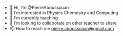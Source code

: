 - 👋 Hi, I’m @PierreAboussouan
- 👀 I’m interested in Physics Chemestry and Computing
- 🌱 I’m currently teaching 
- 💞️ I’m looking to collaborate on other teacher to share
- 📫 How to reach me pierre.aboussouan@gmail.com

<!---
PierreAboussouan/PierreAboussouan is a ✨ special ✨ repository because its `README.md` (this file) appears on your GitHub profile.
You can click the Preview link to take a look at your changes.
--->
